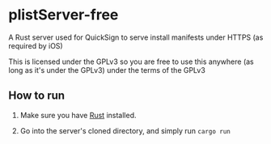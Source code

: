 # plistServer-free
A Rust server used for QuickSign to serve install manifests under HTTPS (as required by iOS)

This is licensed under the GPLv3 so you are free to use this anywhere (as long as it's under the GPLv3) under the terms of the GPLv3

## How to run
1. Make sure you have [Rust](https://www.rust-lang.org/tools/install) installed.

2. Go into the server's cloned directory, and simply run `cargo run`
